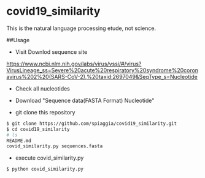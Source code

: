 # covid19_similarity

This is the natural language processing etude, not science.

##Usage

- Visit Downlod sequence site

https://www.ncbi.nlm.nih.gov/labs/virus/vssi/#/virus?VirusLineage_ss=Severe%20acute%20respiratory%20syndrome%20coronavirus%202%20(SARS-CoV-2),%20taxid:2697049&SeqType_s=Nucleotide

- Check all nucleotides

- Download "Sequence data(FASTA Format) Nucleotide"

- git clone this repository

```bash
$ git clone https://github.com/spiaggia/covid19_similarity.git
$ cd covid19_similarity
# ls
README.md
covid_similarity.py	sequences.fasta
```

- execute covid_similarity.py

```bash
$ python covid_similarity.py
```
